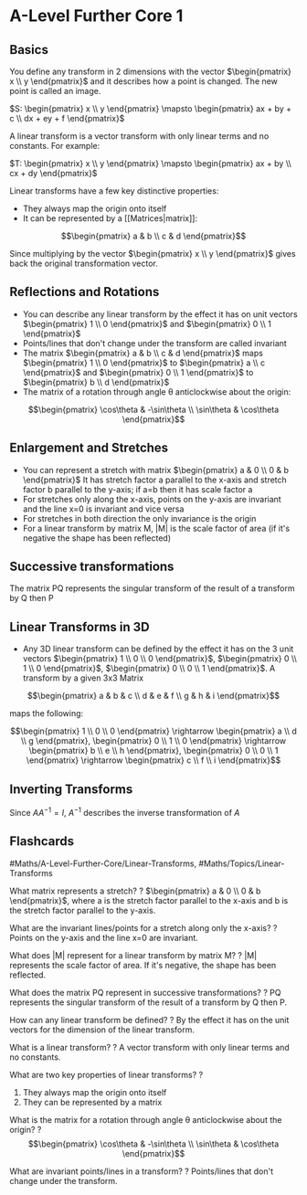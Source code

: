 
# A-Level Further Core 1
## Basics
You define any transform in 2 dimensions with the vector $\begin{pmatrix} x \\ y \end{pmatrix}$ and it describes how a point is changed. The new point is called an image.

$S: \begin{pmatrix} x \\ y \end{pmatrix} \mapsto \begin{pmatrix} ax + by + c \\ dx + ey + f \end{pmatrix}$

A linear transform is a vector transform with only linear terms and no constants. For example:

$T: \begin{pmatrix} x \\ y \end{pmatrix} \mapsto \begin{pmatrix} ax + by \\ cx + dy \end{pmatrix}$

Linear transforms have a few key distinctive properties:

- They always map the origin onto itself
- It can be represented by a [[Matrices|matrix]]:

$$\begin{pmatrix} a & b \\ c & d \end{pmatrix}$$

Since multiplying by the vector $\begin{pmatrix} x \\ y \end{pmatrix}$ gives back the original transformation vector.

## Reflections and Rotations

- You can describe any linear transform by the effect it has on unit vectors $\begin{pmatrix} 1 \\ 0 \end{pmatrix}$ and $\begin{pmatrix} 0 \\ 1 \end{pmatrix}$
- Points/lines that don't change under the transform are called invariant
- The matrix $\begin{pmatrix} a & b \\ c & d \end{pmatrix}$ maps $\begin{pmatrix} 1 \\ 0 \end{pmatrix}$ to $\begin{pmatrix} a \\ c \end{pmatrix}$ and $\begin{pmatrix} 0 \\ 1 \end{pmatrix}$ to $\begin{pmatrix} b \\ d \end{pmatrix}$
- The matrix of a rotation through angle θ anticlockwise about the origin:

$$\begin{pmatrix} \cos\theta & -\sin\theta \\ \sin\theta & \cos\theta \end{pmatrix}$$
## Enlargement and Stretches

- You can represent a stretch with matrix $\begin{pmatrix} a & 0 \\ 0 & b \end{pmatrix}$ It has stretch factor a parallel to the x-axis and stretch factor b parallel to the y-axis; if a=b then it has scale factor a
- For stretches only along the x-axis, points on the y-axis are invariant and the line x=0 is invariant and vice versa
- For stretches in both direction the only invariance is the origin
- For a linear transform by matrix M, |M| is the scale factor of area (if it's negative the shape has been reflected)

## Successive transformations

The matrix PQ represents the singular transform of the result of a transform by Q then P

## Linear Transforms in 3D

- Any 3D linear transform can be defined by the effect it has on the 3 unit vectors $\begin{pmatrix} 1 \\ 0 \\ 0 \end{pmatrix}$, $\begin{pmatrix} 0 \\ 1 \\ 0 \end{pmatrix}$, $\begin{pmatrix} 0 \\ 0 \\ 1 \end{pmatrix}$. A transform by a given 3x3 Matrix

$$\begin{pmatrix} a & b & c \\ d & e & f \\ g & h & i \end{pmatrix}$$

maps the following:

$$\begin{pmatrix} 1 \\ 0 \\ 0 \end{pmatrix} \rightarrow \begin{pmatrix} a \\ d \\ g \end{pmatrix}, \begin{pmatrix} 0 \\ 1 \\ 0 \end{pmatrix} \rightarrow \begin{pmatrix} b \\ e \\ h \end{pmatrix}, \begin{pmatrix} 0 \\ 0 \\ 1 \end{pmatrix} \rightarrow \begin{pmatrix} c \\ f \\ i \end{pmatrix}$$
## Inverting Transforms
Since $AA^{-1} = I$, $A^{-1}$ describes the inverse transformation of $A$
## Flashcards
#Maths/A-Level-Further-Core/Linear-Transforms, #Maths/Topics/Linear-Transforms

What matrix represents a stretch?
?
$\begin{pmatrix} a & 0 \\ 0 & b \end{pmatrix}$, where a is the stretch factor parallel to the x-axis and b is the stretch factor parallel to the y-axis. <!--SR:!2024-11-17,60,310-->

What are the invariant lines/points for a stretch along only the x-axis?
?
Points on the y-axis and the line x=0 are invariant. <!--SR:!2024-10-17,59,310-->

What does |M| represent for a linear transform by matrix M?
?
|M| represents the scale factor of area. If it's negative, the shape has been reflected. <!--SR:!2024-09-27,44,290-->

What does the matrix PQ represent in successive transformations?
?
PQ represents the singular transform of the result of a transform by Q then P. <!--SR:!2024-10-14,56,310-->

How can any linear transform be defined?
?
By the effect it has on the unit vectors for the dimension of the linear transform. <!--SR:!2024-10-18,60,310-->

What is a linear transform?
?
A vector transform with only linear terms and no constants. <!--SR:!2024-10-04,42,290-->

What are two key properties of linear transforms?
?
1. They always map the origin onto itself
2. They can be represented by a matrix <!--SR:!2024-10-05,51,310-->

What is the matrix for a rotation through angle θ anticlockwise about the origin?
?
$$\begin{pmatrix} \cos\theta & -\sin\theta \\ \sin\theta & \cos\theta \end{pmatrix}$$ <!--SR:!2024-10-26,60,310-->

What are invariant points/lines in a transform?
?
Points/lines that don't change under the transform. <!--SR:!2024-10-18,60,310-->